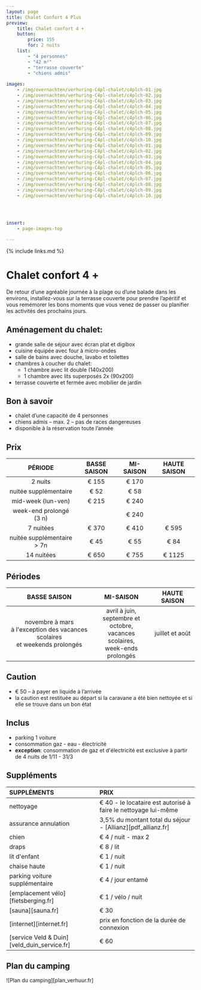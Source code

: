 ```yaml
---
layout: page
title: Chalet Confort 4 Plus
preview: 
    title: Chalet confort 4 +
    button:
        price: 155
        for: 2 nuits
    list:
        - "4 personnes"
        - "42 m²"
        - "terrasse couverte"
        - "chiens admis"
        
images:
    - /img/overnachten/verhuring-C4pl-chalet/c4plch-01.jpg
    - /img/overnachten/verhuring-C4pl-chalet/c4plch-02.jpg
    - /img/overnachten/verhuring-C4pl-chalet/c4plch-03.jpg
    - /img/overnachten/verhuring-C4pl-chalet/c4plch-04.jpg
    - /img/overnachten/verhuring-C4pl-chalet/c4plch-05.jpg
    - /img/overnachten/verhuring-C4pl-chalet/c4plch-06.jpg
    - /img/overnachten/verhuring-C4pl-chalet/c4plch-07.jpg
    - /img/overnachten/verhuring-C4pl-chalet/c4plch-08.jpg
    - /img/overnachten/verhuring-C4pl-chalet/c4plch-09.jpg
    - /img/overnachten/verhuring-C4pl-chalet/c4plch-10.jpg
    - /img/overnachten/verhuring-C4pl-chalet/c4plch-01.jpg
    - /img/overnachten/verhuring-C4pl-chalet/c4plch-02.jpg
    - /img/overnachten/verhuring-C4pl-chalet/c4plch-03.jpg
    - /img/overnachten/verhuring-C4pl-chalet/c4plch-04.jpg
    - /img/overnachten/verhuring-C4pl-chalet/c4plch-05.jpg
    - /img/overnachten/verhuring-C4pl-chalet/c4plch-06.jpg
    - /img/overnachten/verhuring-C4pl-chalet/c4plch-07.jpg
    - /img/overnachten/verhuring-C4pl-chalet/c4plch-08.jpg
    - /img/overnachten/verhuring-C4pl-chalet/c4plch-09.jpg
    - /img/overnachten/verhuring-C4pl-chalet/c4plch-10.jpg
    
    
    

insert:
    - page-images-top

---
```


{% include links.md %}

# Chalet confort 4 +

De retour d’une agréable journée à la plage ou d’une balade dans les environs, installez-vous sur la terrasse couverte pour prendre l’apéritif et vous remémorer les bons moments que vous venez de passer ou planifier les activités des prochains jours.  

## Aménagement du chalet:

- grande salle de séjour avec écran plat et digibox
- cuisine équipée avec four à micro-ondes
- salle de bains avec douche, lavabo et toilettes
- chambres à coucher du chalet:
    - 1 chambre avec lit double (140x200)
    - 1 chambre avec lits superposés 2x (90x200) 
- terrasse couverte et fermée avec mobilier de jardin
    
## Bon à savoir

- chalet d’une capacité de 4 personnes
- chiens admis – max. 2 – pas de races dangereuses
- disponible à la réservation toute l’année

## Prix

PÉRIODE             |BASSE SAISON | MI-SAISON     | HAUTE SAISON|
:------------------:|:-----------:|:-------------:|:-----------:|
2 nuits                |€ 155     |€ 170          |    
nuitée supplémentaire  |€ 52      |€ 58            |
mid-week (lun-ven)     |€ 215     |€ 240          |
week-end prolongé (3 n)|          |€ 240          |
7 nuitées              |€ 370       |€ 410          | € 595
nuitée supplémentaire > 7n |€ 45  |€ 55          | € 84
14 nuitées             |€ 650     |€ 755          | € 1125


## Périodes

BASSE SAISON          |MI-SAISON          |    HAUTE SAISON|
:--------------------:|:-----------------:|:-------------:|
novembre à mars<br>à l'exception des vacances scolaires <br>et weekends prolongés | avril à juin, <br>septembre et octobre, <br>vacances scolaires, <br>week-ends prolongés   | juillet et août

## Caution

- € 50 – à payer en liquide à l’arrivée
- la caution est restituée au départ si la caravane a été bien nettoyée et si elle se trouve dans un bon état

## Inclus

- parking 1 voiture
- consommation gaz - eau - électricité 
- **exception**: consommation de gaz et d'électricité est exclusive à partir de 4 nuits de 1/11 - 31/3

## Suppléments

SUPPLÉMENTS               | PRIX
:-------------------|:-----------|
nettoyage           | € 40 - le locataire est autorisé à faire le nettoyage lui-même
assurance annulation| 3,5% du montant total du séjour - [Allianz][pdf_allianz.fr] 
chien               | € 4 / nuit - max 2
draps               | € 8 / lit
lit d'enfant        | € 1 / nuit
chaise haute        | € 1 / nuit
parking voiture supplémentaire  | € 4 / jour entamé
[emplacement vélo][fietsberging.fr]| € 1 / vélo / nuit
[sauna][sauna.fr]   | € 30
[internet][internet.fr]| prix en fonction de la durée de connexion
[service Veld & Duin][veld_duin_service.fr]| € 60


## Plan du camping

![Plan du camping][plan_verhuur.fr]
